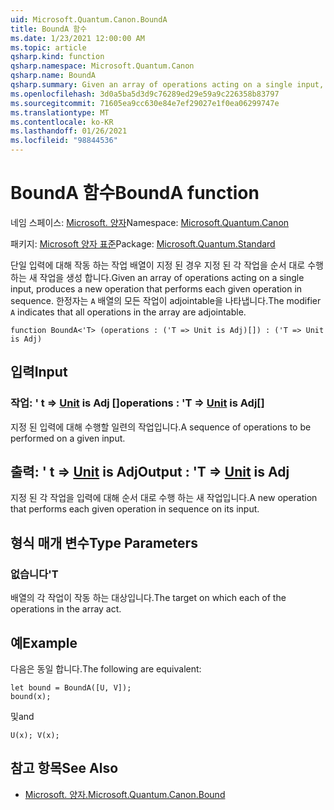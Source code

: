 ```yaml
---
uid: Microsoft.Quantum.Canon.BoundA
title: BoundA 함수
ms.date: 1/23/2021 12:00:00 AM
ms.topic: article
qsharp.kind: function
qsharp.namespace: Microsoft.Quantum.Canon
qsharp.name: BoundA
qsharp.summary: Given an array of operations acting on a single input, produces a new operation that performs each given operation in sequence. The modifier `A` indicates that all operations in the array are adjointable.
ms.openlocfilehash: 3d0a5ba5d3d9c76289ed29e59a9c226358b83797
ms.sourcegitcommit: 71605ea9cc630e84e7ef29027e1f0ea06299747e
ms.translationtype: MT
ms.contentlocale: ko-KR
ms.lasthandoff: 01/26/2021
ms.locfileid: "98844536"
---
```

# <a name="bounda-function"></a><span data-ttu-id="4d802-102">BoundA 함수</span><span class="sxs-lookup"><span data-stu-id="4d802-102">BoundA function</span></span>

<span data-ttu-id="4d802-103">네임 스페이스: [Microsoft. 양자](xref:Microsoft.Quantum.Canon)</span><span class="sxs-lookup"><span data-stu-id="4d802-103">Namespace: [Microsoft.Quantum.Canon](xref:Microsoft.Quantum.Canon)</span></span>

<span data-ttu-id="4d802-104">패키지: [Microsoft 양자 표준](https://nuget.org/packages/Microsoft.Quantum.Standard)</span><span class="sxs-lookup"><span data-stu-id="4d802-104">Package: [Microsoft.Quantum.Standard](https://nuget.org/packages/Microsoft.Quantum.Standard)</span></span>


<span data-ttu-id="4d802-105">단일 입력에 대해 작동 하는 작업 배열이 지정 된 경우 지정 된 각 작업을 순서 대로 수행 하는 새 작업을 생성 합니다.</span><span class="sxs-lookup"><span data-stu-id="4d802-105">Given an array of operations acting on a single input, produces a new operation that performs each given operation in sequence.</span></span>
<span data-ttu-id="4d802-106">한정자는 `A` 배열의 모든 작업이 adjointable을 나타냅니다.</span><span class="sxs-lookup"><span data-stu-id="4d802-106">The modifier `A` indicates that all operations in the array are adjointable.</span></span>

```qsharp
function BoundA<'T> (operations : ('T => Unit is Adj)[]) : ('T => Unit is Adj)
```


## <a name="input"></a><span data-ttu-id="4d802-107">입력</span><span class="sxs-lookup"><span data-stu-id="4d802-107">Input</span></span>

### <a name="operations--t--unit--is-adj"></a><span data-ttu-id="4d802-108">작업: ' t => [Unit](xref:microsoft.quantum.lang-ref.unit)  is Adj []</span><span class="sxs-lookup"><span data-stu-id="4d802-108">operations : 'T => [Unit](xref:microsoft.quantum.lang-ref.unit)  is Adj[]</span></span>

<span data-ttu-id="4d802-109">지정 된 입력에 대해 수행할 일련의 작업입니다.</span><span class="sxs-lookup"><span data-stu-id="4d802-109">A sequence of operations to be performed on a given input.</span></span>



## <a name="output--t--unit--is-adj"></a><span data-ttu-id="4d802-110">출력: ' t => [Unit](xref:microsoft.quantum.lang-ref.unit)  is Adj</span><span class="sxs-lookup"><span data-stu-id="4d802-110">Output : 'T => [Unit](xref:microsoft.quantum.lang-ref.unit)  is Adj</span></span>

<span data-ttu-id="4d802-111">지정 된 각 작업을 입력에 대해 순서 대로 수행 하는 새 작업입니다.</span><span class="sxs-lookup"><span data-stu-id="4d802-111">A new operation that performs each given operation in sequence on its input.</span></span>

## <a name="type-parameters"></a><span data-ttu-id="4d802-112">형식 매개 변수</span><span class="sxs-lookup"><span data-stu-id="4d802-112">Type Parameters</span></span>

### <a name="t"></a><span data-ttu-id="4d802-113">없습니다</span><span class="sxs-lookup"><span data-stu-id="4d802-113">'T</span></span>

<span data-ttu-id="4d802-114">배열의 각 작업이 작동 하는 대상입니다.</span><span class="sxs-lookup"><span data-stu-id="4d802-114">The target on which each of the operations in the array act.</span></span>

## <a name="example"></a><span data-ttu-id="4d802-115">예</span><span class="sxs-lookup"><span data-stu-id="4d802-115">Example</span></span>

<span data-ttu-id="4d802-116">다음은 동일 합니다.</span><span class="sxs-lookup"><span data-stu-id="4d802-116">The following are equivalent:</span></span>

```qsharp
let bound = BoundA([U, V]);
bound(x);
```

<span data-ttu-id="4d802-117">및</span><span class="sxs-lookup"><span data-stu-id="4d802-117">and</span></span>

```qsharp
U(x); V(x);
```

## <a name="see-also"></a><span data-ttu-id="4d802-118">참고 항목</span><span class="sxs-lookup"><span data-stu-id="4d802-118">See Also</span></span>

- [<span data-ttu-id="4d802-119">Microsoft. 양자.</span><span class="sxs-lookup"><span data-stu-id="4d802-119">Microsoft.Quantum.Canon.Bound</span></span>](xref:Microsoft.Quantum.Canon.Bound)
